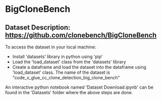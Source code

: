 # BigCloneBench

## Dataset Description: https://github.com/clonebench/BigCloneBench

To access the dataset in your local machine:
* Install 'datasets' library in python using 'pip'
* Load the 'load_dataset' class from the 'datasets' library
* Create a dataframe and load the dataset into the dataframe using 'load_dataset' class. The name of the dataset is "code_x_glue_cc_clone_detection_big_clone_bench"

An interactive python notebook named 'Dataset Download.ipynb' can be found in the 'Datasets' folder where the above steps are done.
